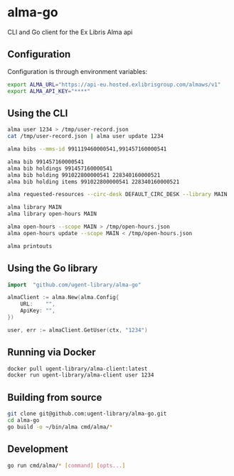 # alma-go

CLI and Go client for the Ex Libris Alma api

## Configuration

Configuration is through environment variables:

```sh
export ALMA_URL="https://api-eu.hosted.exlibrisgroup.com/almaws/v1"
export ALMA_API_KEY="****"
```

## Using the CLI

```sh
alma user 1234 > /tmp/user-record.json
cat /tmp/user-record.json | alma user update 1234

alma bibs --mms-id 991119460000541,991457160000541

alma bib 991457160000541
alma bib holdings 991457160000541
alma bib holding 991022800000541 228340160000521
alma bib holding items 991022800000541 228340160000521

alma requested-resources --circ-desk DEFAULT_CIRC_DESK --library MAIN

alma library MAIN
alma library open-hours MAIN

alma open-hours --scope MAIN > /tmp/open-hours.json
alma open-hours update --scope MAIN < /tmp/open-hours.json

alma printouts
```

## Using the Go library

```go
import 	"github.com/ugent-library/alma-go"

almaClient := alma.New(alma.Config{
	URL:    "",
	ApiKey: "",
})

user, err := almaClient.GetUser(ctx, "1234")
```

## Running via Docker

```sh
docker pull ugent-library/alma-client:latest
docker run ugent-library/alma-client user 1234
```

## Building from source

```sh
git clone git@github.com:ugent-library/alma-go.git
cd alma-go
go build -o ~/bin/alma cmd/alma/*
```

## Development

```sh
go run cmd/alma/* [command] [opts...]
```